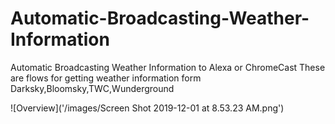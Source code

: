 # Automatic-Broadcasting-Weather-Information
Automatic Broadcasting Weather Information to Alexa or ChromeCast 
These are flows for getting weather information form Darksky,Bloomsky,TWC,Wunderground

![Overview]('/images/Screen Shot 2019-12-01 at 8.53.23 AM.png')

